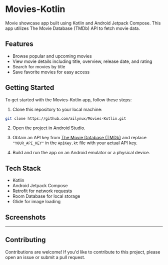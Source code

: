 # Movies-Kotlin

Movie showcase app built using Kotlin and Android Jetpack Compose. This app utilizes The Movie Database (TMDb) API to fetch movie data.

## Features

- Browse popular and upcoming movies
- View movie details including title, overview, release date, and rating
- Search for movies by title
- Save favorite movies for easy access

## Getting Started

To get started with the Movies-Kotlin app, follow these steps:

1. Clone this repository to your local machine:

``` bash
git clone https://github.com/ailynux/Movies-Kotlin.git
```

2. Open the project in Android Studio.

3. Obtain an API key from [The Movie Database (TMDb)](https://www.themoviedb.org/documentation/api) and replace `"YOUR_API_KEY"` in the `ApiKey.kt` file with your actual API key.

4. Build and run the app on an Android emulator or a physical device.

## Tech Stack

- Kotlin
- Android Jetpack Compose
- Retrofit for network requests
- Room Database for local storage
- Glide for image loading

## Screenshots

-------------------

## Contributing

Contributions are welcome! If you'd like to contribute to this project, please open an issue or submit a pull request.


